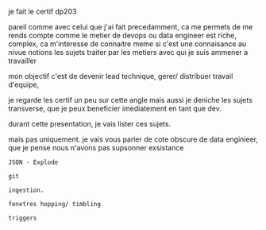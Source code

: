 je fait le certif dp203

pareil comme avec celui que j'ai fait precedamment, 
    ca me permets de me rends compte comme le metier de devops ou data engineer est riche, complex, 
    ca m'interesse de connaitre meme si c'est une connaisance au nivue notions
    les sujets traiter par les metiers avec qui je suis ammener a travailler

mon objectif c'est de devenir lead technique, 
    gerer/ distribuer travail d'equipe, 

je regarde les certif un peu sur cette angle mais aussi je deniche les sujets transverse, que je peux beneficier imediatement en tant que dev. 

durant cette presentation, je vais lister ces sujets. 

mais pas uniquement. 
    je vais vous parler de cote obscure de data enginieer, que je pense nous n'avons pas supsonner exsistance 

    JSON - Explode

    git

    ingestion. 

    fenetres hopping/ timbling

    triggers